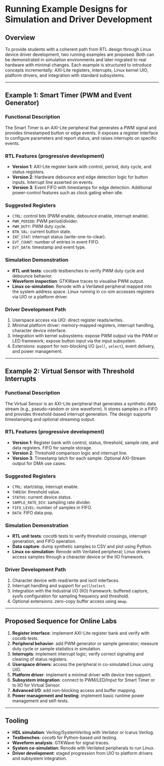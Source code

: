 # Running Example Designs for Simulation and Driver Development

## Overview

To provide students with a coherent path from RTL design through Linux device driver development, two running examples are proposed. Both can be demonstrated in simulation environments and later migrated to real hardware with minimal changes. Each example is structured to introduce concepts incrementally: AXI-Lite registers, interrupts, Linux kernel UIO, platform drivers, and integration with standard subsystems.

---

## Example 1: Smart Timer (PWM and Event Generator)

### Functional Description

The Smart Timer is an AXI-Lite peripheral that generates a PWM signal and provides timestamped button or edge events. It exposes a register interface to configure parameters and report status, and raises interrupts on specific events.

### RTL Features (progressive development)

* **Version 1**: AXI-Lite register bank with control, period, duty cycle, and status registers.
* **Version 2**: Hardware debounce and edge detection logic for button inputs. Interrupt line asserted on events.
* **Version 3**: Event FIFO with timestamps for edge detection. Additional power-control features such as clock gating when idle.

### Suggested Registers

* `CTRL`: control bits (PWM enable, debounce enable, interrupt enable).
* `PWM_PERIOD`: PWM period/divider.
* `PWM_DUTY`: PWM duty cycle.
* `BTN_VAL`: current button state.
* `INT_STAT`: interrupt status (write-one-to-clear).
* `EVT_COUNT`: number of entries in event FIFO.
* `EVT_DATA`: timestamp and event type.

### Simulation Demonstration

* **RTL unit tests**: cocotb testbenches to verify PWM duty cycle and debounce behavior.
* **Waveform inspection**: GTKWave traces to visualise PWM output.
* **Linux co-simulation**: Renode with a Verilated peripheral mapped into the system address space. Linux running in co-sim accesses registers via UIO or a platform driver.

### Driver Development Path

1. Userspace access via UIO: direct register reads/writes.
2. Minimal platform driver: memory-mapped registers, interrupt handling, character device interface.
3. Integration with kernel subsystems: expose PWM output via the PWM or LED framework; expose button input via the input subsystem.
4. Extensions: support for non-blocking I/O (`poll`, `select`), event delivery, and power management.

---

## Example 2: Virtual Sensor with Threshold Interrupts

### Functional Description

The Virtual Sensor is an AXI-Lite peripheral that generates a synthetic data stream (e.g., pseudo-random or sine waveform). It stores samples in a FIFO and provides threshold-based interrupt generation. The design supports timestamping and optional streaming output.

### RTL Features (progressive development)

* **Version 1**: Register bank with control, status, threshold, sample rate, and data registers. FIFO for sample storage.
* **Version 2**: Threshold comparison logic and interrupt line.
* **Version 3**: Timestamp latch for each sample. Optional AXI-Stream output for DMA use cases.

### Suggested Registers

* `CTRL`: start/stop, interrupt enable.
* `THRESH`: threshold value.
* `STATUS`: current device status.
* `SAMPLE_RATE_DIV`: sampling rate divider.
* `FIFO_LEVEL`: number of samples in FIFO.
* `DATA`: FIFO data pop.

### Simulation Demonstration

* **RTL unit tests**: cocotb tests to verify threshold crossings, interrupt generation, and FIFO operation.
* **Data capture**: dump synthetic samples to CSV and plot using Python.
* **Linux co-simulation**: Renode with Verilated peripheral; Linux drivers access samples through a character device or the IIO framework.

### Driver Development Path

1. Character device with read/write and ioctl interfaces.
2. Interrupt handling and support for `poll`/`select`.
3. Integration with the Industrial I/O (IIO) framework: buffered capture, sysfs configuration for sampling frequency and threshold.
4. Optional extensions: zero-copy buffer access using `mmap`.

---

## Proposed Sequence for Online Labs

1. **Register interface**: implement AXI-Lite register bank and verify with cocotb tests.
2. **Peripheral behavior**: add PWM generator or sample generator; measure duty cycle or sample statistics in simulation.
3. **Interrupts**: implement interrupt logic; verify correct signaling and clearing of status registers.
4. **Userspace drivers**: access the peripheral in co-simulated Linux using UIO.
5. **Platform driver**: implement a minimal driver with device tree support.
6. **Subsystem integration**: connect to PWM/LED/Input for Smart Timer or to IIO for Virtual Sensor.
7. **Advanced I/O**: add non-blocking access and buffer mapping.
8. **Power management and testing**: implement basic runtime power management and self-tests.

---

## Tooling

* **HDL simulation**: Verilog/SystemVerilog with Verilator or Icarus Verilog.
* **Testbenches**: cocotb for Python-based unit testing.
* **Waveform analysis**: GTKWave for signal traces.
* **System co-simulation**: Renode with Verilated peripherals to run Linux.
* **Driver development**: staged progression from UIO to platform drivers and subsystem integration.

